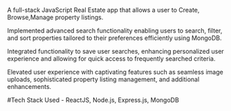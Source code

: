 A full-stack JavaScript Real Estate app that allows a user to Create, Browse,Manage property listings.

Implemented advanced search functionality enabling users to search, filter, and sort properties tailored to their preferences efficiently using MongoDB.

Integrated functionality to save user searches, enhancing personalized user experience and allowing for quick access to frequently searched criteria.

Elevated user experience with captivating features such as seamless image uploads, sophisticated property listing management, and additional enhancements.

#Tech Stack Used - ReactJS, Node.js, Express.js, MongoDB
